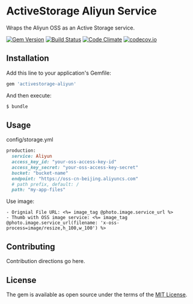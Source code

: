 # ActiveStorage Aliyun Service

Wraps the Aliyun OSS as an Active Storage service.


[![Gem Version](https://badge.fury.io/rb/activestorage-aliyun.svg)](https://badge.fury.io/rb/activestorage-aliyun) [![Build Status](https://travis-ci.org/huacnlee/activestorage-aliyun.svg)](https://travis-ci.org/huacnlee/activestorage-aliyun) [![Code Climate](https://codeclimate.com/github/huacnlee/activestorage-aliyun/badges/gpa.svg)](https://codeclimate.com/github/huacnlee/activestorage-aliyun) [![codecov.io](https://codecov.io/github/huacnlee/activestorage-aliyun/coverage.svg?branch=master)](https://codecov.io/github/huacnlee/activestorage-aliyun?branch=master)


## Installation

Add this line to your application's Gemfile:

```ruby
gem 'activestorage-aliyun'
```

And then execute:

```bash
$ bundle
```

## Usage

config/storage.yml

```rb
production:
  service: Aliyun
  access_key_id: "your-oss-access-key-id"
  access_key_secret: "your-oss-access-key-secret"
  bucket: "bucket-name"
  endpoint: "https://oss-cn-beijing.aliyuncs.com"
  # path prefix, default: /
  path: "my-app-files"
```

Use image:

```erb
- Orignial File URL: <%= image_tag @photo.image.service_url %>
- Thumb with OSS image service: <%= image_tag @photo.image.service_url(filename: 'x-oss-process=image/resize,h_100,w_100') %>
```

## Contributing

Contribution directions go here.

## License

The gem is available as open source under the terms of the [MIT License](https://opensource.org/licenses/MIT).
